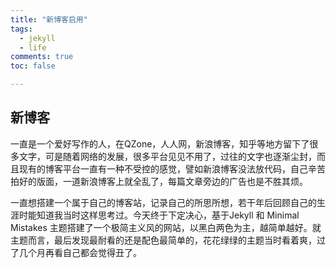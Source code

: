 ```yaml
---
title: "新博客启用"
tags:
  - jekyll
  - life
comments: true  
toc: false

---
```


## 新博客

一直是一个爱好写作的人，在QZone，人人网，新浪博客，知乎等地方留下了很多文字，可是随着网络的发展，很多平台见见不用了，过往的文字也逐渐尘封，而且现有的博客平台一直有一种不受控的感觉，譬如新浪博客没法放代码，自己辛苦拍好的版面，一道新浪博客上就全乱了，每篇文章旁边的广告也是不胜其烦。

一直想搭建一个属于自己的博客站，记录自己的所思所想，若干年后回顾自己的生涯时能知道我当时这样思考过。今天终于下定决心，基于Jekyll 和 Minimal Mistakes 主题搭建了一个极简主义风的网站，以黑白两色为主，越简单越好。就主题而言，最后发现最耐看的还是配色最简单的，花花绿绿的主题当时看着爽，过了几个月再看自己都会觉得丑了。